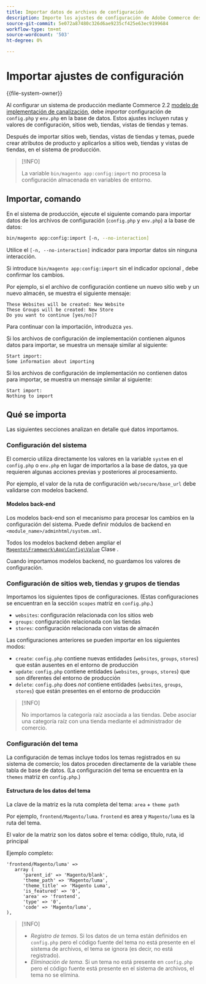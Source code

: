 ```yaml
---
title: Importar datos de archivos de configuración
description: Importe los ajustes de configuración de Adobe Commerce desde los archivos de configuración.
source-git-commit: 5e072a87480c326d6ae9235cf425e63ec9199684
workflow-type: tm+mt
source-wordcount: '503'
ht-degree: 0%

---
```



# Importar ajustes de configuración

{{file-system-owner}}

Al configurar un sistema de producción mediante Commerce 2.2 [modelo de implementación de canalización](../deployment/technical-details.md), debe _importar_ configuración de `config.php` y `env.php` en la base de datos.
Estos ajustes incluyen rutas y valores de configuración, sitios web, tiendas, vistas de tiendas y temas.

Después de importar sitios web, tiendas, vistas de tiendas y temas, puede crear atributos de producto y aplicarlos a sitios web, tiendas y vistas de tiendas, en el sistema de producción.

>[!INFO]
>
>La variable `bin/magento app:config:import` no procesa la configuración almacenada en variables de entorno.

## Importar, comando

En el sistema de producción, ejecute el siguiente comando para importar datos de los archivos de configuración (`config.php` y `env.php`) a la base de datos:

```bash
bin/magento app:config:import [-n, --no-interaction]
```

Utilice el `[-n, --no-interaction]` indicador para importar datos sin ninguna interacción.

Si introduce `bin/magento app:config:import` sin el indicador opcional , debe confirmar los cambios.

Por ejemplo, si el archivo de configuración contiene un nuevo sitio web y un nuevo almacén, se muestra el siguiente mensaje:

```terminal
These Websites will be created: New Website
These Groups will be created: New Store
Do you want to continue [yes/no]?
```

Para continuar con la importación, introduzca `yes`.

Si los archivos de configuración de implementación contienen algunos datos para importar, se muestra un mensaje similar al siguiente:

```terminal
Start import:
Some information about importing
```

Si los archivos de configuración de implementación no contienen datos para importar, se muestra un mensaje similar al siguiente:

```terminal
Start import:
Nothing to import
```

## Qué se importa

Las siguientes secciones analizan en detalle qué datos importamos.

### Configuración del sistema

El comercio utiliza directamente los valores en la variable `system` en el `config.php` o `env.php` en lugar de importarlos a la base de datos, ya que requieren algunas acciones previas y posteriores al procesamiento.

Por ejemplo, el valor de la ruta de configuración `web/secure/base_url` debe validarse con modelos backend.

#### Modelos back-end

Los modelos back-end son el mecanismo para procesar los cambios en la configuración del sistema.
Puede definir módulos de backend en `<module_name>/adminhtml/system.xml`.

Todos los modelos backend deben ampliar el [`Magento\Framework\App\Config\Value`](https://github.com/magento/magento2/blob/2.4/lib/internal/Magento/Framework/App/Config/Value.php) Clase .

Cuando importamos modelos backend, no guardamos los valores de configuración.

### Configuración de sitios web, tiendas y grupos de tiendas

Importamos los siguientes tipos de configuraciones.
(Estas configuraciones se encuentran en la sección `scopes` matriz en `config.php`.)

- `websites`: configuración relacionada con los sitios web
- `groups`: configuración relacionada con las tiendas
- `stores`: configuración relacionada con vistas de almacén

Las configuraciones anteriores se pueden importar en los siguientes modos:

- `create`: `config.php` contiene nuevas entidades (`websites`, `groups`, `stores`) que están ausentes en el entorno de producción
- `update`: `config.php` contiene entidades (`websites`, `groups`, `stores`) que son diferentes del entorno de producción
- `delete`: `config.php` does _not_ contiene entidades (`websites`, `groups`, `stores`) que están presentes en el entorno de producción

>[!INFO]
>
>No importamos la categoría raíz asociada a las tiendas. Debe asociar una categoría raíz con una tienda mediante el administrador de comercio.

### Configuración del tema

La configuración de temas incluye todos los temas registrados en su sistema de comercio; los datos proceden directamente de la variable `theme` tabla de base de datos. (La configuración del tema se encuentra en la `themes` matriz en `config.php`.)

#### Estructura de los datos del tema

La clave de la matriz es la ruta completa del tema: `area` + `theme path`

Por ejemplo, `frontend/Magento/luma`.
`frontend` es area y `Magento/luma` es la ruta del tema.

El valor de la matriz son los datos sobre el tema: código, título, ruta, id principal

Ejemplo completo:

```php?start_inline=1
'frontend/Magento/luma' =>
   array (
      'parent_id' => 'Magento/blank',
      'theme_path' => 'Magento/luma',
      'theme_title' => 'Magento Luma',
      'is_featured' => '0',
      'area' => 'frontend',
      'type' => '0',
      'code' => 'Magento/luma',
),
```

>[!INFO]
>
>- _Registro de temas_. Si los datos de un tema están definidos en `config.php` pero el código fuente del tema no está presente en el sistema de archivos, el tema se ignora (es decir, no está registrado).
>- _Eliminación de tema_. Si un tema no está presente en `config.php` pero el código fuente está presente en el sistema de archivos, el tema no se elimina.

